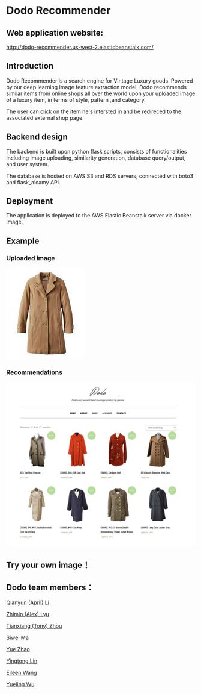 # Dodo Recommender

## Web application website:
<a href="http://dodo-recommender.us-west-2.elasticbeanstalk.com/">http://dodo-recommender.us-west-2.elasticbeanstalk.com/</a>

## Introduction
Dodo Recommender is a search engine for Vintage Luxury goods. Powered by our deep learning image feature extraction model, Dodo recommends similar items from online shops all over the world upon your uploaded image of a luxury item, in terms of style, pattern ,and category.

The user can click on the item he's intersted in and be redireced to the associated external shop page.

## Backend design
The backend is built upon python flask scripts, consists of functionalities including image uploading, similarity generation, database query/output, and user system.

The database is hosted on AWS S3 and RDS servers, connected with boto3 and flask_alcamy API.

## Deployment
The application is deployed to the AWS Elastic Beanstalk server via docker image.

## Example
### Uploaded image
![Clustering of ring shape data](./images/download.jpeg?raw=true)

### Recommendations
![Clustering of ring shape data](./images/2751623817766_.pic_hd.jpg?raw=true)

## Try your own image！
## Dodo team members：
<a href="https://www.linkedin.com/in/april-qianyun-li-a164561a9/">Qianyun (April) Li</a>

<a href="https://www.linkedin.com/in/zhimin-alex-lyu/">Zhimin (Alex) Lyu</a>

<a href="https://www.linkedin.com/in/tianxiang-z-3a814b133/">Tianxiang (Tony) Zhou</a>

<a href="https://www.linkedin.com/in/siwei-ma-28345856/">Siwei Ma</a>

<a href="https://www.linkedin.com/in/yuezhao-oli/">Yue Zhao</a>

<a href="https://www.linkedin.com/in/yingtong-lin/">Yingtong Lin</a>

<a href="https://www.linkedin.com/in/eileen-wang-haoyun/">Eileen Wang</a>

<a href="https://www.linkedin.com/in/yueling-wu-23a318178/">Yueling Wu</a>



